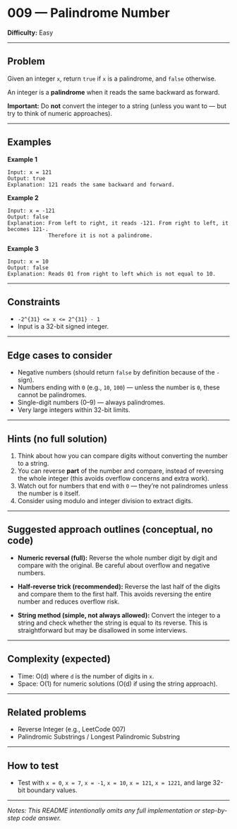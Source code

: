# 009 — Palindrome Number

**Difficulty:** Easy

---

## Problem

Given an integer `x`, return `true` if `x` is a palindrome, and `false` otherwise.

An integer is a **palindrome** when it reads the same backward as forward.

**Important:** Do **not** convert the integer to a string (unless you want to — but try to think of numeric approaches).

---

## Examples

**Example 1**

```
Input: x = 121
Output: true
Explanation: 121 reads the same backward and forward.
```

**Example 2**

```
Input: x = -121
Output: false
Explanation: From left to right, it reads -121. From right to left, it becomes 121-.
             Therefore it is not a palindrome.
```

**Example 3**

```
Input: x = 10
Output: false
Explanation: Reads 01 from right to left which is not equal to 10.
```

---

## Constraints

* `-2^{31} <= x <= 2^{31} - 1`
* Input is a 32-bit signed integer.

---

## Edge cases to consider

* Negative numbers (should return `false` by definition because of the `-` sign).
* Numbers ending with `0` (e.g., `10`, `100`) — unless the number is `0`, these cannot be palindromes.
* Single-digit numbers (0–9) — always palindromes.
* Very large integers within 32-bit limits.

---

## Hints (no full solution)

1. Think about how you can compare digits without converting the number to a string.
2. You can reverse **part** of the number and compare, instead of reversing the whole integer (this avoids overflow concerns and extra work).
3. Watch out for numbers that end with `0` — they’re not palindromes unless the number is `0` itself.
4. Consider using modulo and integer division to extract digits.

---

## Suggested approach outlines (conceptual, **no code**)

* **Numeric reversal (full):** Reverse the whole number digit by digit and compare with the original. Be careful about overflow and negative numbers.

* **Half-reverse trick (recommended):** Reverse the last half of the digits and compare them to the first half. This avoids reversing the entire number and reduces overflow risk.

* **String method (simple, not always allowed):** Convert the integer to a string and check whether the string is equal to its reverse. This is straightforward but may be disallowed in some interviews.

---

## Complexity (expected)

* Time: O(d) where `d` is the number of digits in `x`.
* Space: O(1) for numeric solutions (O(d) if using the string approach).

---

## Related problems

* Reverse Integer (e.g., LeetCode 007)
* Palindromic Substrings / Longest Palindromic Substring

---

## How to test

* Test with `x = 0`, `x = 7`, `x = -1`, `x = 10`, `x = 121`, `x = 1221`, and large 32-bit boundary values.

---

*Notes: This README intentionally omits any full implementation or step-by-step code answer.*
